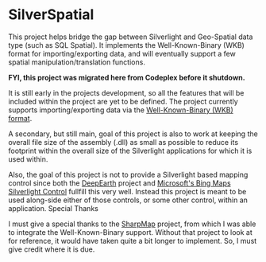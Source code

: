 # SilverSpatial

This project helps bridge the gap between Silverlight and Geo-Spatial data type (such as SQL Spatial). It implements the Well-Known-Binary (WKB) format for importing/exporting data, and will eventually support a few spatial manipulation/translation functions.

**FYI, this project was migrated here from Codeplex before it shutdown.**

It is still early in the projects development, so all the features that will be included within the project are yet to be defined. The project currently supports importing/exporting data via the [Well-Known-Binary (WKB) format](http://dev.mysql.com/doc/refman/5.0/en/gis-wkb-format.html).

A secondary, but still main, goal of this project is also to work at keeping the overall file size of the assembly (.dll) as small as possible to reduce its footprint within the overall size of the Silverlight applications for which it is used within.

Also, the goal of this project is not to provide a Silverlight based mapping control since both the [DeepEarth](http://deepearth.codeplex.com/) project and [Microsoft's Bing Maps Silverlight Control](http://msdn.microsoft.com/en-us/library/ee681884.aspx) fullfill this very well. Instead this project is meant to be used along-side either of those controls, or some other control, within an application.
Special Thanks

I must give a special thanks to the [SharpMap](http://sharpmap.codeplex.com/) project, from which I was able to integrate the Well-Known-Binary support. Without that project to look at for reference, it would have taken quite a bit longer to implement. So, I must give credit where it is due.